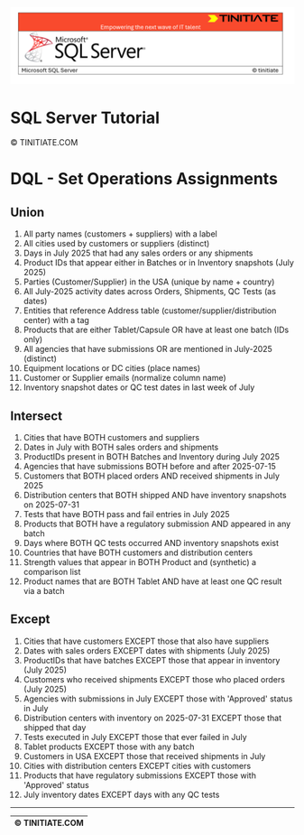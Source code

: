 ![SQL Server Tinitiate Image](../../../sqlserver-sql/sqlserver.png)

# SQL Server Tutorial

&copy; TINITIATE.COM

# DQL - Set Operations Assignments

## Union
1. All party names (customers + suppliers) with a label
2. All cities used by customers or suppliers (distinct)
3. Days in July 2025 that had any sales orders or any shipments
4. Product IDs that appear either in Batches or in Inventory snapshots (July 2025)
5. Parties (Customer/Supplier) in the USA (unique by name + country)
6. All July-2025 activity dates across Orders, Shipments, QC Tests (as dates)
7. Entities that reference Address table (customer/supplier/distribution center) with a tag
8. Products that are either Tablet/Capsule OR have at least one batch (IDs only)
9. All agencies that have submissions OR are mentioned in July-2025 (distinct)
10. Equipment locations or DC cities (place names)
11. Customer or Supplier emails (normalize column name)
12. Inventory snapshot dates or QC test dates in last week of July

## Intersect
1. Cities that have BOTH customers and suppliers
2. Dates in July with BOTH sales orders and shipments
3. ProductIDs present in BOTH Batches and Inventory during July 2025
4. Agencies that have submissions BOTH before and after 2025-07-15
5. Customers that BOTH placed orders AND received shipments in July 2025
6. Distribution centers that BOTH shipped AND have inventory snapshots on 2025-07-31
7. Tests that have BOTH pass and fail entries in July 2025
8. Products that BOTH have a regulatory submission AND appeared in any batch
9. Days where BOTH QC tests occurred AND inventory snapshots exist
10. Countries that have BOTH customers and distribution centers
11. Strength values that appear in BOTH Product and (synthetic) a comparison list
12. Product names that are BOTH Tablet AND have at least one QC result via a batch

## Except
1. Cities that have customers EXCEPT those that also have suppliers
2. Dates with sales orders EXCEPT dates with shipments (July 2025)
3. ProductIDs that have batches EXCEPT those that appear in inventory (July 2025)
4. Customers who received shipments EXCEPT those who placed orders (July 2025)
5. Agencies with submissions in July EXCEPT those with 'Approved' status in July
6. Distribution centers with inventory on 2025-07-31 EXCEPT those that shipped that day
7. Tests executed in July EXCEPT those that ever failed in July
8. Tablet products EXCEPT those with any batch
9. Customers in USA EXCEPT those that received shipments in July
10. Cities with distribution centers EXCEPT cities with customers
11. Products that have regulatory submissions EXCEPT those with 'Approved' status
12. July inventory dates EXCEPT days with any QC tests

***
| &copy; TINITIATE.COM |
|----------------------|
